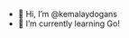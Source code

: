 - 👋 Hi, I’m @kemalaydogans
- 🌱 I’m currently learning Go!



<!---
kemalaydogans/kemalaydogans is a ✨ special ✨ repository because its `README.md` (this file) appears on your GitHub profile.
You can click the Preview link to take a look at your changes.
--->
